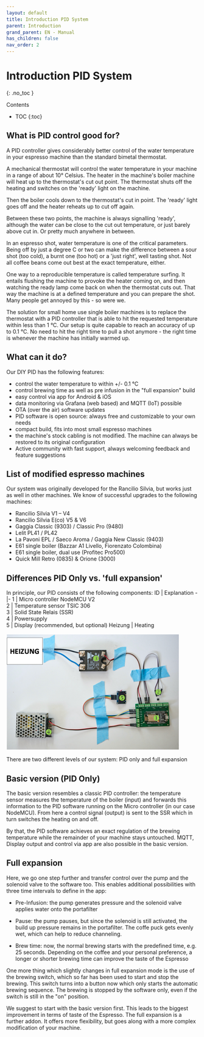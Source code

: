 ```yaml
---
layout: default
title: Introduction PID System
parent: Introduction
grand_parent: EN - Manual
has_children: false
nav_order: 2
---
```


# Introduction PID System
{: .no_toc }

Contents

* TOC
{:toc}

## What is PID control good for?

A PID controller gives considerably better control of the water temperature in your espresso machine than the standard bimetal thermostat.

A mechanical thermostat will control the water temperature in your machine in a range of about 10° Celsius. The heater in the machine's boiler machine will heat up to the thermostat's cut out point. The thermostat shuts off the heating and switches on the 'ready' light on the machine.

Then the boiler cools down to the thermostat's cut in point. The 'ready' light goes off and the heater reheats up to cut off again. 

Between these two points, the machine is always signalling 'ready', although the water can be close to the cut out temperature, or just barely above cut in. Or pretty much anywhere in between.

In an espresso shot, water temperature is one of the critical parameters. Being off by just a degree C or two can make the difference between a sour shot (too cold), a burnt one (too hot) or a 'just right', well tasting shot. Not all coffee beans come out best at the exact temperature, either.

One way to a reproducible temperature is called temperature surfing. It entails flushing the machine to provoke the heater coming on, and then watching the ready lamp come back on when the thermostat cuts out. That way the machine is at a defined temperature and you can prepare the shot. Many people get annoyed by this - so were we.

The solution for small home use single boiler machines is to replace the thermostat with a PID controller that is able to hit the requested temperature within less than 1 °C. Our setup is quite capable to reach an accuracy of up to 0.1 °C. No need to hit the right time to pull a shot anymore - the right time is whenever the machine has initially warmed up.


## What can it do?

Our DIY PID has the following features:

* control the water temperature to within +/- 0.1 °C
* control brewing time as well as pre infusion in the "full expansion" build
* easy control via app for Android & iOS
* data monitoring via Grafana (web based) and MQTT (IoT) possible
* OTA (over the air) software updates
* PID software is open source: always free and customizable to your own needs
* compact build, fits into most small espresso machines
* the machine's stock cabling is not modified. The machine can always be restored to its original configuration
* Active community with fast support, always welcoming feedback and feature suggestions
 

## List of modified espresso machines

Our system was originally developed for the Rancilio Silvia, but works just as well in other machines. We know of successful upgrades to the following machines:


 * Rancilio Silvia V1 – V4
 * Rancilio Silvia E(co) V5 & V6
 * Gaggia Classic (9303) / Classic Pro (9480)
 * Lelit PL41 / PL42
 * La Pavoni EPL / Saeco Aroma / Gaggia New Classic (9403)
 * E61 single boiler (Bazzar A1 Livello, Fiorenzato Colombina)
 * E61 single boiler, dual use (Profitec Pro500)
 * Quick Mill Retro (0835) & Orione (3000)

## Differences PID Only vs. 'full expansion'

In principle, our PID consists of the following components:
ID | Explanation
-|-
1 | Micro controller NodeMCU V2                 
2 | Temperature sensor TSIC 306                 
3 | Solid State Relais (SSR)                       
4 | Powersupply               
5 | Display (recommended, but optional) 
Heizung | Heating 

![Trockenaufbau](../../img/trockenaufbau.png)


There are two different levels of our system: PID only and full expansion


## Basic version (PID Only)

The basic version resembles a classic PID controller: the temperature sensor measures the temperature of the boiler (input) and forwards this information to the PID software running on the Micro controller (in our case NodeMCU). From here a control signal (output) is sent to the SSR which in turn switches the heating on and off. 

By that, the PID software achieves an exact regulation of the brewing temperature while the remainder of your machine stays untouched. MQTT, Display output and control via app are also possible in the basic version. 


## Full expansion

Here, we go one step further and transfer control over the pump and the solenoid valve to the software too. This enables additional possibilities with three time intervals to define in the app:


* Pre-Infusion: the pump generates pressure and the solenoid valve applies water onto the portafilter

* Pause: the pump pauses, but since the solenoid is still activated, the build up pressure remains in the portafilter. The coffe puck gets evenly wet, which can help to reduce channeling.

* Brew time: now, the normal brewing starts with the predefined time, e.g. 25 seconds. Depending on the coffee and your personal preference, a longer or shorter brewing time can improve the taste of the Espresso


One more thing which slightly changes in full expansion mode is the use of the brewing switch, which so far has been used to start and stop the brewing. This switch turns into a button now which only starts the automatic brewing sequence. The brewing is stopped by the software only, even if the switch is still in the "on" position.

We suggest to start with the basic version first. This leads to the biggest improvement in terms of taste of the Espresso. The full expansion is a further addon. It offers more flexibility, but goes along with a more complex modification of your machine.

